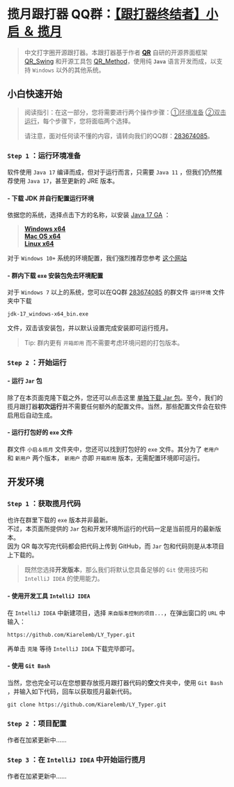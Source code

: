 # 揽月跟打器 QQ群：[【跟打器终结者】小启 ＆ 揽月](https://qm.qq.com/cgi-bin/qm/qr?k=S12N8cwh3IxEu6dLCB7egmnUOTh476mm&jump_from=webapi&authKey=N6bS9Xu+PsBljT6DOTBnFqXO6E/4DRuKKVaJMHYbFlBVGKJ2oAlnV8DI83Lug3sh)

> 中文打字圈开源跟打器。本跟打器基于作者 **[QR](https://github.com/Kiarelemb)**
> 自研的开源界面框架 [QR_Swing](https://github.com/Kiarelemb/QR_Swing)
> 和开源工具包 [QR_Method](https://github.com/Kiarelemb/QR_Method)，使用纯 **`Java`** 语言开发而成，以支持 `Windows`
> 以外的其他系统。

## 小白快速开始

> 阅读指引：在这一部分，您将需要进行两个操作步骤：<u>①环境准备</u> <u>②双击运行</u>，每个步骤下，您将面临两个选择。  
> 
> 请注意，面对任何读不懂的内容，请转向我们的QQ群：[283674085](https://qm.qq.com/cgi-bin/qm/qr?k=S12N8cwh3IxEu6dLCB7egmnUOTh476mm&jump_from=webapi&authKey=N6bS9Xu+PsBljT6DOTBnFqXO6E/4DRuKKVaJMHYbFlBVGKJ2oAlnV8DI83Lug3sh)。

### `Step 1` ：运行环境准备

软件使用 `Java 17` 编译而成，但对于运行而言，只需要 `Java 11` ，但我们仍然推荐使用 `Java 17`，甚至更新的 JRE 版本。

#### - 下载 JDK 并自行配置运行环境

依据您的系统，选择点击下方的名称，以安装 [Java 17 GA](https://jdk.java.net/archive/) ：  
> **[Windows x64](https://download.java.net/java/GA/jdk17/0d483333a00540d886896bac774ff48b/35/GPL/openjdk-17_windows-x64_bin.zip)**  
> **[Mac OS x64](https://download.java.net/java/GA/jdk17/0d483333a00540d886896bac774ff48b/35/GPL/openjdk-17_macos-x64_bin.tar.gz)**  
> **[Linux x64](https://download.java.net/java/GA/jdk17/0d483333a00540d886896bac774ff48b/35/GPL/openjdk-17_linux-x64_bin.tar.gz)**

对于 `Windows 10+`
系统的环境配置，我们强烈推荐您参考 [这个网站](https://www.runoob.com/w3cnote/windows10-java-setup.html)

#### - 群内下载 `exe` 安装包免去环境配置

对于 `Windows 7`
以上的系统，您可以在QQ群 [283674085](https://qm.qq.com/cgi-bin/qm/qr?k=S12N8cwh3IxEu6dLCB7egmnUOTh476mm&jump_from=webapi&authKey=N6bS9Xu+PsBljT6DOTBnFqXO6E/4DRuKKVaJMHYbFlBVGKJ2oAlnV8DI83Lug3sh) 的群文件 `运行环境` 文件夹中下载
```
jdk-17_windows-x64_bin.exe
```
文件，双击该安装包，并以默认设置完成安装即可运行揽月。

> Tip: 群内更有 `开箱即用` 而不需要考虑环境问题的打包版本。

### `Step 2` ：开始运行

#### - 运行 `Jar` 包

除了在本页面克隆下载之外，您还可以点击这里 [单独下载 Jar 包](https://github.com/Kiarelemb/LY_Typer/raw/master/LY_Tyepr.jar)。至今，我们的揽月跟打器**初次运行**并不需要任何额外的配置文件。当然，那些配置文件会在软件启用后自动生成。

#### - 运行打包好的 `exe` 文件

群文件 `小启＆揽月` 文件夹中，您还可以找到打包好的 `exe` 文件。其分为了 `老用户` 和 `新用户` 两个版本， `新用户` 亦即 `开箱即用` 版本，无需配置环境即可运行。
## 开发环境

### `Step 1` ：获取揽月代码

也许在群里下载的 `exe` 版本并非最新。  
不过，本页面所提供的 `Jar` 包和开发环境所运行的代码一定是当前揽月的最新版本。  
因为 QR 每次写完代码都会把代码上传到 GitHub，而 `Jar` 包和代码则是从本项目上下载的。
> 既然您选择**开发版本**，那么我们将默认您具备足够的 `Git` 使用技巧和 `IntelliJ IDEA` 的使用能力。

#### - 使用开发工具 `IntelliJ IDEA`
在 `IntelliJ IDEA` 中新建项目，选择 `来自版本控制的项目...`，在弹出窗口的 `URL` 中输入：

```
https://github.com/Kiarelemb/LY_Typer.git
```
再单击 `克隆` 等待 `IntelliJ IDEA` 下载完毕即可。

#### - 使用 `Git Bash`

当然，您也完全可以在您想要存放揽月跟打器代码的**空**文件夹中，使用 `Git Bash` ，并输入如下代码，回车以获取揽月最新代码。
```
git clone https://github.com/Kiarelemb/LY_Typer.git
```

### `Step 2` ：项目配置

作者在加紧更新中……

### `Step 3` ：在 `IntelliJ IDEA` 中开始运行揽月

作者在加紧更新中……